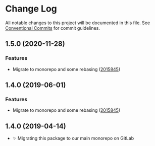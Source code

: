# Change Log

All notable changes to this project will be documented in this file.
See [Conventional Commits](https://conventionalcommits.org) for commit guidelines.

## 1.5.0 (2020-11-28)

### Features

- Migrate to monorepo and some rebasing ([2015845](https://git.sr.ht/~royston/codsen/commits/2015845ad6240ca01eefd9d57a345bece17c4623))

## 1.4.0 (2019-06-01)

### Features

- Migrate to monorepo and some rebasing ([2015845](https://gitlab.com/codsen/codsen/commit/2015845))

## 1.4.0 (2019-04-14)

- ✨ Migrating this package to our main monorepo on GitLab
